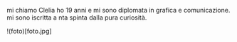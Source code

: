 mi chiamo Clelia ho 19 anni e mi sono diplomata in grafica e comunicazione. mi sono iscritta a nta spinta dalla pura curiosità.

!(foto)[foto.jpg]